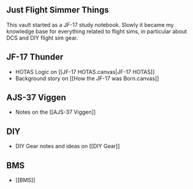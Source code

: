## Just Flight Simmer Things
This vault started as a JF-17 study notebook. Slowly it became my knowledge base for everything related to flight sims, in particular about DCS and DIY flight sim gear. 
## JF-17 Thunder
- HOTAS Logic on [[JF-17 HOTAS.canvas|JF-17 HOTAS]]
- Background story on [[How the JF-17 was Born.canvas]]
## AJS-37 Viggen
- Notes on the [[AJS-37 Viggen]]
## DIY
- DIY Gear notes and ideas on [[DIY Gear]]
## BMS
- [[BMS]]

